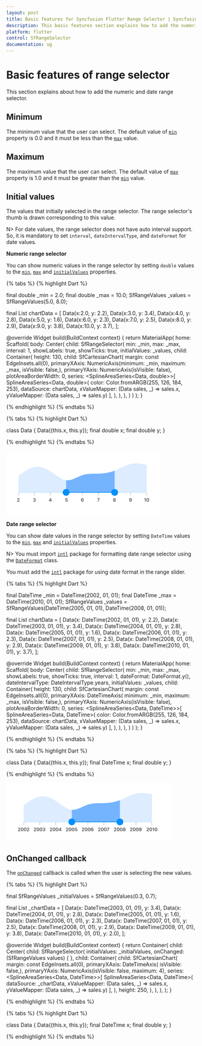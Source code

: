 ```yaml
---
layout: post
title: Basic features for Syncfusion Flutter Range Selector | Syncfusion
description: This basic features section explains how to add the numeric and date range selector for flutter platform
platform: flutter
control: SfRangeSelector
documentation: ug
---
```


# Basic features of range selector
This section explains about how to add the numeric and date range selector.

## Minimum

The minimum value that the user can select. The default value of [`min`](https://pub.dev/documentation/syncfusion_flutter_sliders/latest/sliders/SfRangeSelector/min.html) property is 0.0 and it must be less than the [`max`](https://pub.dev/documentation/syncfusion_flutter_sliders/latest/sliders/SfRangeSelector/max.html) value.

## Maximum

The maximum value that the user can select. The default value of [`max`](https://pub.dev/documentation/syncfusion_flutter_sliders/latest/sliders/SfRangeSelector/max.html) property is 1.0 and it must be greater than the [`min`](https://pub.dev/documentation/syncfusion_flutter_sliders/latest/sliders/SfRangeSelector/min.html) value.

## Initial values

The values that initially selected in the range selector. The range selector's thumb is drawn corresponding to this value.

N> For date values, the range selector does not have auto interval support. So, it is mandatory to set `interval`, `dateIntervalType`, and `dateFormat` for date values.

**Numeric range selector**

You can show numeric values in the range selector by setting `double` values to the [`min`](https://pub.dev/documentation/syncfusion_flutter_sliders/latest/sliders/SfRangeSelector/min.html), [`max`](https://pub.dev/documentation/syncfusion_flutter_sliders/latest/sliders/SfRangeSelector/max.html) and [`initialValues`](https://pub.dev/documentation/syncfusion_flutter_sliders/latest/sliders/SfRangeSelector/initialValues.html) properties.

{% tabs %}
{% highlight Dart %}

final double _min = 2.0;
final double _max = 10.0;
SfRangeValues _values = SfRangeValues(5.0, 8.0);

final List<Data> chartData = <Data>[
    Data(x:2.0, y: 2.2),
    Data(x:3.0, y: 3.4),
    Data(x:4.0, y: 2.8),
    Data(x:5.0, y: 1.6),
    Data(x:6.0, y: 2.3),
    Data(x:7.0, y: 2.5),
    Data(x:8.0, y: 2.9),
    Data(x:9.0, y: 3.8),
    Data(x:10.0, y: 3.7),
];

@override
Widget build(BuildContext context) {
  return MaterialApp(
      home: Scaffold(
          body: Center(
              child: SfRangeSelector(
                    min: _min,
                    max: _max,
                    interval: 1,
                    showLabels: true,
                    showTicks: true,
                    initialValues: _values,
                    child: Container(
                    height: 130,
                    child: SfCartesianChart(
                        margin: const EdgeInsets.all(0),
                        primaryXAxis: NumericAxis(minimum: _min,
                            maximum: _max,
                            isVisible: false,),
                        primaryYAxis: NumericAxis(isVisible: false),
                        plotAreaBorderWidth: 0,
                        series: <SplineAreaSeries<Data, double>>[
                            SplineAreaSeries<Data, double>(
                                color: Color.fromARGB(255, 126, 184, 253),
                                dataSource: chartData,
                                    xValueMapper: (Data sales, _) => sales.x,
                                    yValueMapper: (Data sales, _) => sales.y)
                            ],
                        ),
                   ),
              ),
          )
      )
  );
}

{% endhighlight %}
{% endtabs %}

{% tabs %}
{% highlight Dart %}

class Data {
  Data({this.x, this.y});
  final double x;
  final double y;
}

{% endhighlight %}
{% endtabs %}

![Numeric range selector](images/basic-features/selector_numeric_label.png)

**Date range selector**

You can show date values in the range selector by setting `DateTime` values to the [`min`](https://pub.dev/documentation/syncfusion_flutter_sliders/latest/sliders/SfRangeSelector/min.html), [`max`](https://pub.dev/documentation/syncfusion_flutter_sliders/latest/sliders/SfRangeSelector/max.html) and [`initialValues`](https://pub.dev/documentation/syncfusion_flutter_sliders/latest/sliders/SfRangeSelector/initialValues.html) properties.

N> You must import [`intl`](https://pub.dev/packages/intl) package for formatting date range selector using the [`DateFormat`](https://pub.dev/documentation/intl/latest/intl/DateFormat-class.html) class.

You must add the [`intl`](https://pub.dev/packages/intl) package for using date format in the range slider.

{% tabs %}
{% highlight Dart %}

final DateTime _min = DateTime(2002, 01, 01);
final DateTime _max = DateTime(2010, 01, 01);
SfRangeValues _values = SfRangeValues(DateTime(2005, 01, 01), DateTime(2008, 01, 01));

final List<Data> chartData = <Data>[
    Data(x: DateTime(2002, 01, 01), y: 2.2),
    Data(x: DateTime(2003, 01, 01), y: 3.4),
    Data(x: DateTime(2004, 01, 01), y: 2.8),
    Data(x: DateTime(2005, 01, 01), y: 1.6),
    Data(x: DateTime(2006, 01, 01), y: 2.3),
    Data(x: DateTime(2007, 01, 01), y: 2.5),
    Data(x: DateTime(2008, 01, 01), y: 2.9),
    Data(x: DateTime(2009, 01, 01), y: 3.8),
    Data(x: DateTime(2010, 01, 01), y: 3.7),
];

@override
Widget build(BuildContext context) {
  return MaterialApp(
      home: Scaffold(
          body: Center(
              child: SfRangeSelector(
                    min: _min,
                    max: _max,
                    showLabels: true,
                    showTicks: true,
                    interval: 1,
                    dateFormat: DateFormat.y(),
                    dateIntervalType: DateIntervalType.years,
                    initialValues: _values,
                    child: Container(
                    height: 130,
                    child: SfCartesianChart(
                        margin: const EdgeInsets.all(0),
                        primaryXAxis: DateTimeAxis(
                            minimum: _min,
                            maximum: _max,
                            isVisible: false,),
                        primaryYAxis: NumericAxis(isVisible: false),
                        plotAreaBorderWidth: 0,
                        series: <SplineAreaSeries<Data, DateTime>>[
                            SplineAreaSeries<Data, DateTime>(
                                color: Color.fromARGB(255, 126, 184, 253),
                                dataSource: chartData,
                                xValueMapper: (Data sales, _) => sales.x,
                                yValueMapper: (Data sales, _) => sales.y)
                            ],
                        ),
                   ),
              ),
          )
      )
  );
}

{% endhighlight %}
{% endtabs %}

{% tabs %}
{% highlight Dart %}

class Data {
  Data({this.x, this.y});
  final DateTime x;
  final double y;
}

{% endhighlight %}
{% endtabs %}

![Date range selector](images/basic-features/selector_date_label.png)

## OnChanged callback

The [`onChanged`](https://pub.dev/documentation/syncfusion_flutter_sliders/latest/sliders/SfRangeSelector/onChanged.html) callback is called when the user is selecting the new values.

{% tabs %}
{% highlight Dart %}

final SfRangeValues _initialValues = SfRangeValues(0.3, 0.7);

final List<Data> _chartData = <Data>[
  Data(x: DateTime(2003, 01, 01), y: 3.4),
  Data(x: DateTime(2004, 01, 01), y: 2.8),
  Data(x: DateTime(2005, 01, 01), y: 1.6),
  Data(x: DateTime(2006, 01, 01), y: 2.3),
  Data(x: DateTime(2007, 01, 01), y: 2.5),
  Data(x: DateTime(2008, 01, 01), y: 2.9),
  Data(x: DateTime(2009, 01, 01), y: 3.8),
  Data(x: DateTime(2010, 01, 01), y: 2.0),
];

@override
Widget build(BuildContext context) {
  return Container(
      child: Center(
        child: SfRangeSelector(
          initialValues: _initialValues,
          onChanged: (SfRangeValues values) {
          },
          child: Container(
            child: SfCartesianChart(
              margin: const EdgeInsets.all(0),
              primaryXAxis: DateTimeAxis(
                isVisible: false,),
              primaryYAxis: NumericAxis(isVisible: false, maximum: 4),
              series: <SplineAreaSeries<Data, DateTime>>[
                SplineAreaSeries<Data, DateTime>(
                    dataSource: _chartData,
                    xValueMapper: (Data sales, _) => sales.x,
                    yValueMapper: (Data sales, _) => sales.y)
              ],
            ),
            height: 250,
          ),
        ),
      ),
  );
}

{% endhighlight %}
{% endtabs %}

{% tabs %}
{% highlight Dart %}

class Data {
  Data({this.x, this.y});
  final DateTime x;
  final double y;
}

{% endhighlight %}
{% endtabs %}

